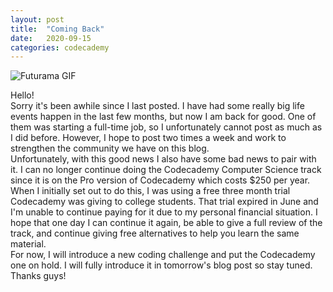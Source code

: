 ```yaml
---
layout: post
title:  "Coming Back"
date:   2020-09-15
categories: codecademy
---
```

![Futurama GIF](https://i.imgur.com/lRlbxe4.gif)

Hello! 
<br />
Sorry it's been awhile since I last posted. I have had some really big life events happen in the last few months, but now I am back for good. One of them was starting a full-time job, so I unfortunately cannot post as much as I did before. However, I hope to post two times a week and work to strengthen the community we have on this blog.
<br />
Unfortunately, with this good news I also have some bad news to pair with it. I can no longer continue doing the Codecademy Computer Science track since it is on the Pro version of Codecademy which costs $250 per year. When I initially set out to do this, I was using a free three month trial Codecademy was giving to college students. That trial expired in June and I'm unable to continue paying for it due to my personal financial situation. I hope that one day I can continue it again, be able to give a full review of the track, and continue giving free alternatives to help you learn the same material. 
<br />
For now, I will introduce a new coding challenge and put the Codecademy one on hold. I will fully introduce it in tomorrow's blog post so stay tuned. Thanks guys!